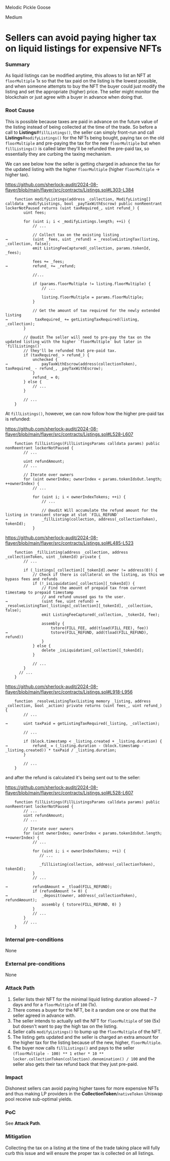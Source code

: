 Melodic Pickle Goose

Medium

# Sellers can avoid paying higher tax on liquid listings for expensive NFTs

### Summary

As liquid listings can be modified anytime, this allows to list an NFT at `floorMultiple` 1x so that the tax paid on the listing is the lowest possible, and when someone attempts to buy the NFT the buyer could just modify the listing and set the appropriate (higher) price. The seller might monitor the blockchain or just agree with a buyer in advance when doing that.


### Root Cause

This is possible because taxes are paid in advance on the future value of the listing instead of being collected at the time of the trade. So before a call to **Listings**#`fillListings()`, the seller can simply front-run and call **Listings**#`modifyListings()` for the NFTs being bought, paying tax on the old `floorMultiple` and pre-paying the tax for the new `floorMultiple` but when `fillListings()` is called later they'll be refunded the pre-paid tax, so essentially they are curbing the taxing mechanism.

We can see below how the seller is getting charged in advance the tax for the updated listing with the higher `floorMultiple` (higher `floorMultiple` → higher tax).

https://github.com/sherlock-audit/2024-08-flayer/blob/main/flayer/src/contracts/Listings.sol#L303-L384
```solidity
    function modifyListings(address _collection, ModifyListing[] calldata _modifyListings, bool _payTaxWithEscrow) public nonReentrant lockerNotPaused returns (uint taxRequired_, uint refund_) {
        uint fees;

        for (uint i; i < _modifyListings.length; ++i) {
            // ...

            // Collect tax on the existing listing
→           (uint _fees, uint _refund) = _resolveListingTax(listing, _collection, false);
            emit ListingFeeCaptured(_collection, params.tokenId, _fees);

            fees += _fees;
→           refund_ += _refund;

            //...
            
            if (params.floorMultiple != listing.floorMultiple) {
                // ...

                listing.floorMultiple = params.floorMultiple;
            }

            // Get the amount of tax required for the newly extended listing
→            taxRequired_ += getListingTaxRequired(listing, _collection);
        }

        // @audit The seller will need to pre-pay the tax on the updated listing with the higher `floorMultiple` but later in `fillListings()`
        // they'll be refunded that pre-paid tax.
        if (taxRequired_ > refund_) {
            unchecked {
→               payTaxWithEscrow(address(collectionToken), taxRequired_ - refund_, _payTaxWithEscrow);
            }
            refund_ = 0;
        } else {
            // ...
        }

        // ...
    }
```

At `fillListings()`, however, we can now follow how the higher pre-paid tax is refunded:

https://github.com/sherlock-audit/2024-08-flayer/blob/main/flayer/src/contracts/Listings.sol#L528-L607
```solidity
    function fillListings(FillListingsParams calldata params) public nonReentrant lockerNotPaused {
        // ...
        
        uint refundAmount;
        // ...

        // Iterate over owners
        for (uint ownerIndex; ownerIndex < params.tokenIdsOut.length; ++ownerIndex) {
            // ...

            for (uint i; i < ownerIndexTokens; ++i) {
                // ...
                
                // @audit Will accumulate the refund amount for the listing in transient storage at slot `FILL_REFUND`
→               _fillListing(collection, address(_collectionToken), tokenId);
            }
```

https://github.com/sherlock-audit/2024-08-flayer/blob/main/flayer/src/contracts/Listings.sol#L485-L523
```solidity
    function _fillListing(address _collection, address _collectionToken, uint _tokenId) private {
        // ...
        
        if (_listings[_collection][_tokenId].owner != address(0)) {
            // Check if there is collateral on the listing, as this we bypass fees and refunds
            if (!_isLiquidation[_collection][_tokenId]) {
                // Find the amount of prepaid tax from current timestamp to prepaid timestamp
                // and refund unused gas to the user.
→               (uint fee, uint refund) = _resolveListingTax(_listings[_collection][_tokenId], _collection, false);
                emit ListingFeeCaptured(_collection, _tokenId, fee);

                assembly {
                    tstore(FILL_FEE, add(tload(FILL_FEE), fee))
→                   tstore(FILL_REFUND, add(tload(FILL_REFUND), refund))
                }
            } else {
                delete _isLiquidation[_collection][_tokenId];
            }

            // ...
        }
      // ...
    }
```

https://github.com/sherlock-audit/2024-08-flayer/blob/main/flayer/src/contracts/Listings.sol#L918-L956
```solidity
    function _resolveListingTax(Listing memory _listing, address _collection, bool _action) private returns (uint fees_, uint refund_) {
        // ...

→       uint taxPaid = getListingTaxRequired(_listing, _collection);
        
        // ...
        
        if (block.timestamp < _listing.created + _listing.duration) {
→           refund_ = (_listing.duration - (block.timestamp - _listing.created)) * taxPaid / _listing.duration;
        }

        // ...
    }
```

and after the refund is calculated it's being sent out to the seller:

https://github.com/sherlock-audit/2024-08-flayer/blob/main/flayer/src/contracts/Listings.sol#L528-L607
```solidity
    function fillListings(FillListingsParams calldata params) public nonReentrant lockerNotPaused {
        // ...
        uint refundAmount;
        // ...

        // Iterate over owners
        for (uint ownerIndex; ownerIndex < params.tokenIdsOut.length; ++ownerIndex) {
            // ...

            for (uint i; i < ownerIndexTokens; ++i) {
               // ...
               
               _fillListing(collection, address(_collectionToken), tokenId);
            }
            // ...

→           refundAmount = _tload(FILL_REFUND);
            if (refundAmount != 0) {
→               _deposit(owner, address(_collectionToken), refundAmount);
                assembly { tstore(FILL_REFUND, 0) }
            }
            // ...
        }
        // ...
    }
```


### Internal pre-conditions

None

### External pre-conditions

None

### Attack Path

1. Seller lists their NFT for the minimal liquid listing duration allowed – 7 days and for a `floorMultiple` of `100` (1x).
2. There comes a buyer for the NFT, be it a random one or one that the seller agreed in advance with.
3. The seller intends to actually sell the NFT for `floorMultiple` of `500` (5x) but doesn't want to pay the high tax on the listing.
4. Seller calls `modifyListings()` to bump up the `floorMultiple` of the NFT.
5. The listing gets updated and the seller is charged an extra amount for the higher tax for the listing because of the new, higher, `floorMultiple`.
6. The buyer now calls `fillListings()` and pays to the seller `(floorMultiple - 100) ** 1 ether * 10 ** locker.collectionToken(collection).denomination() / 100` and the seller also gets their tax refund back that they just pre-paid.


### Impact

Dishonest sellers can avoid paying higher taxes for more expensive NFTs and thus making LP providers in the **CollectionToken**/`nativeToken` Uniswap pool receive sub-optimal yields.


### PoC

See **Attack Path**.


### Mitigation

Collecting the tax on a listing at the time of the trade taking place will fully curb this issue and will ensure the proper tax is collected on all listings.
